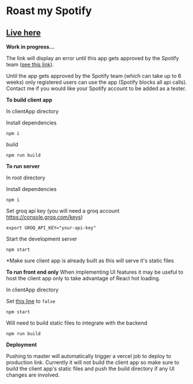 
# Roast my Spotify

   ## **[Live here](https://roast-my-spotify.vercel.app/)**

**Work in progress...**

The link will display an error until this app gets approved by the Spotify team ([see this link](https://developer.spotify.com/documentation/web-api/concepts/quota-modes)).

Until the app gets approved by the Spotify team (which can take up to 6 weeks) only registered users can use the app (Spotify blocks all api calls). Contact me if you would like your Spotify account to be added as a tester.



**To build client app**

In clientApp directory

Install dependencies

    npm i

build

    npm run build




**To run server**

In root directory

Install dependencies

    npm i

Set groq api key (you will need a groq account https://console.groq.com/keys)

    export GROQ_API_KEY="your-api-key"

Start the development server

    npm start

*Make sure client app is already built as this will serve it's static files

**To run front end only**
When implementing UI features it may be useful to host the client app only to take advantage of React hot loading.

In clientApp directory

Set [this line](https://github.com/MacLinh/roast-my-spotify/blob/master/clientApp/src/services/api.js#L29) to `false` 

    npm start
Will need to build static files to integrate with the backend

    npm run build

**Deployment**

Pushing to master will automatically trigger a vercel job to deploy to production link. Currently it will not build the client app so make sure to build the client app's static files and push the build directory if any UI changes are involved.
